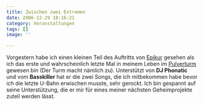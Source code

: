 ```yaml
---
title: Zwischen zwei Extremen
date: 2006-12-29 18:16:21
category: Veranstaltungen
tags: []
image: ''

---
```


Vorgestern habe ich einen kleinen Teil des Auftritts von [Epikur](http://www.myspace.com/epikur) gesehen als ich das erste und wahrscheinlich letzte Mal in meinem Leben im [Pulverturm](http://www.plulverturm.de) gewesen bin (Der Turm macht nämlich zu). Unterstützt von **DJ Phonatic** und vom **Basskiller** hat er die zwei Songs, die ich mitbekommen habe bevor ich die letzte U-Bahn erwischen musste, sehr gerockt. Ich bin gespannt auf seine Unterstützung, die er mir für eines meiner nächsten Geheimprojekte zuteil werden lässt.
